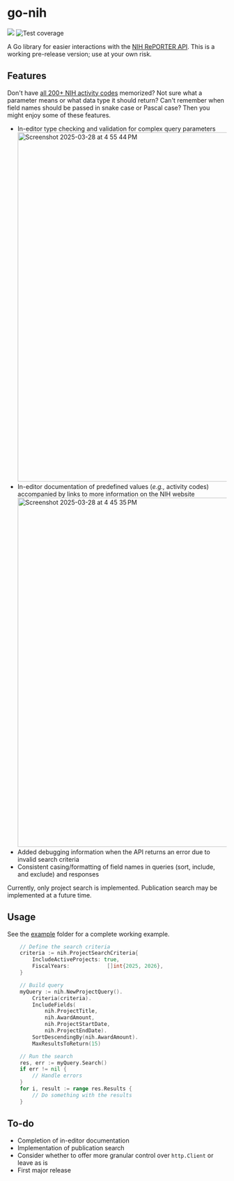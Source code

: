 # go-nih
![](https://img.shields.io/badge/Pre--release-0.0.1-red) ![Test coverage](https://img.shields.io/badge/Test%20coverage-95%25-green)

A Go library for easier interactions with the [NIH RePORTER API](https://api.reporter.nih.gov). This is a working pre-release version; use at your own risk.

## Features
Don't have [all 200+ NIH activity codes](https://grants.nih.gov/funding/activity-codes) memorized? Not sure what a parameter means or what data type it should return? Can't remember when field names should be passed in snake case or Pascal case? Then you might enjoy some of these features.

- In-editor type checking and validation for complex query parameters
  <img width="800" alt="Screenshot 2025-03-28 at 4 55 44 PM" src="https://github.com/user-attachments/assets/0682270a-52ad-4bb9-aaa0-d97917e2759a" />
- In-editor documentation of predefined values (*e.g.,* activity codes) accompanied by links to more information on the NIH website
  <img width="800" alt="Screenshot 2025-03-28 at 4 45 35 PM" src="https://github.com/user-attachments/assets/2b8f54fc-d646-499c-8c4f-8384aca33b8f" />
- Added debugging information when the API returns an error due to invalid search criteria
- Consistent casing/formatting of field names in queries (sort, include, and exclude) and responses

Currently, only project search is implemented. Publication search may be implemented at a future time.

## Usage
See the [example](example) folder for a complete working example.

```go
	// Define the search criteria
	criteria := nih.ProjectSearchCriteria{
		IncludeActiveProjects: true,
		FiscalYears:            []int{2025, 2026},
	}

	// Build query
	myQuery := nih.NewProjectQuery().
		Criteria(criteria).
		IncludeFields(
			nih.ProjectTitle,
			nih.AwardAmount,
			nih.ProjectStartDate,
			nih.ProjectEndDate).
		SortDescendingBy(nih.AwardAmount).
		MaxResultsToReturn(15)

	// Run the search
	res, err := myQuery.Search()
	if err != nil {
	    // Handle errors
	}
	for i, result := range res.Results {
		// Do something with the results
	}
```

## To-do 
 - Completion of in-editor documentation
 - Implementation of publication search
 - Consider whether to offer more granular control over `http.Client` or leave as is
 - First major release
